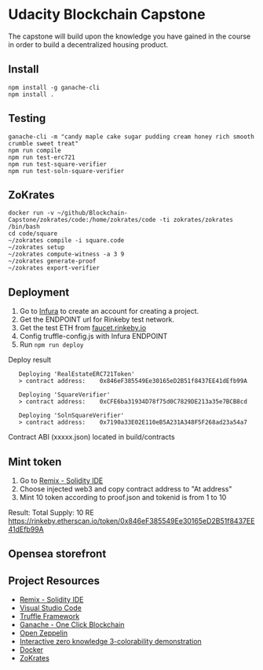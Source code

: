 # Udacity Blockchain Capstone

The capstone will build upon the knowledge you have gained in the course in order to build a decentralized housing product. 

## Install
```
npm install -g ganache-cli
npm install .
```

## Testing
```
ganache-cli -m "candy maple cake sugar pudding cream honey rich smooth crumble sweet treat"
npm run compile
npm run test-erc721
npm run test-square-verifier
npm run test-soln-square-verifier
```

## ZoKrates
```
docker run -v ~/github/Blockchain-Capstone/zokrates/code:/home/zokrates/code -ti zokrates/zokrates /bin/bash
cd code/square
~/zokrates compile -i square.code
~/zokrates setup
~/zokrates compute-witness -a 3 9
~/zokrates generate-proof
~/zokrates export-verifier
```

## Deployment
1. Go to [Infura](https://infura.io/) to create an account for creating a project.
2. Get the ENDPOINT url for Rinkeby test network.
3. Get the test ETH from [faucet.rinkeby.io](https://faucet.rinkeby.io.)
4. Config truffle-config.js with Infura ENDPOINT
5. Run `npm run deploy`

Deploy result
```
   Deploying 'RealEstateERC721Token'
   > contract address:    0x846eF385549Ee30165eD2B51f8437EE41dEfb99A

   Deploying 'SquareVerifier'
   > contract address:    0xCFE6ba31934D78f75d0C7829DE213a35e7BCB8cd

   Deploying 'SolnSquareVerifier'
   > contract address:    0x7190a33E02E110eB5A231A348F5F268ad23a54a7

```

Contract ABI (xxxxx.json) located in build/contracts

## Mint token
1. Go to [Remix - Solidity IDE](https://remix.ethereum.org/)
2. Choose injected web3 and copy contract address to "At address"
3. Mint 10 token according to proof.json and tokenid is from 1 to 10

Result:
Total Supply: 10 RE https://rinkeby.etherscan.io/token/0x846eF385549Ee30165eD2B51f8437EE41dEfb99A

## Opensea storefront


## Project Resources

* [Remix - Solidity IDE](https://remix.ethereum.org/)
* [Visual Studio Code](https://code.visualstudio.com/)
* [Truffle Framework](https://truffleframework.com/)
* [Ganache - One Click Blockchain](https://truffleframework.com/ganache)
* [Open Zeppelin ](https://openzeppelin.org/)
* [Interactive zero knowledge 3-colorability demonstration](http://web.mit.edu/~ezyang/Public/graph/svg.html)
* [Docker](https://docs.docker.com/install/)
* [ZoKrates](https://github.com/Zokrates/ZoKrates)